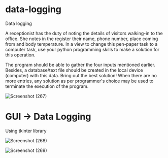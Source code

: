 
# data-logging
Data logging

A receptionist has the duty of noting the details of visitors walking-in to the office. She notes in the register their name, phone number, place coming from and body temperature. In a view to change this pen-paper task to a computer task, use your python programming skills to make a solution for this operation.


The program should be able to gather the four inputs mentioned earlier. Besides, a database/text file should be created in the local device (computer) with this data. Bring out the best solution! When there are no more entries, any solution as per programmer's choice may be used to terminate the execution of the program.

![Screenshot (267)](https://user-images.githubusercontent.com/31856332/118975140-4d1bdc00-b991-11eb-9cf9-e828c4354cf5.png)
# GUI -> Data Logging
Using tkinter library

![Screenshot (268)](https://user-images.githubusercontent.com/31856332/118975146-4f7e3600-b991-11eb-80e5-3c22c38c4274.png)

![Screenshot (269)](https://user-images.githubusercontent.com/31856332/118975144-4ee59f80-b991-11eb-8875-60b6f6bdd645.png)
